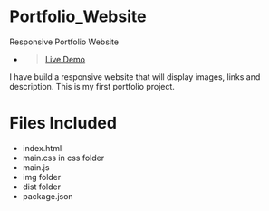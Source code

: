 # Portfolio_Website
Responsive Portfolio Website

- ><a href="https://Nachiket-072005.github.io/Portfolio_Website/public/dist/index.html">Live Demo</a>

I have build a responsive website that will display images, links and description.
This is my first portfolio project.

# Files Included

* index.html
* main.css in css folder
* main.js
* img folder
* dist folder
* package.json
